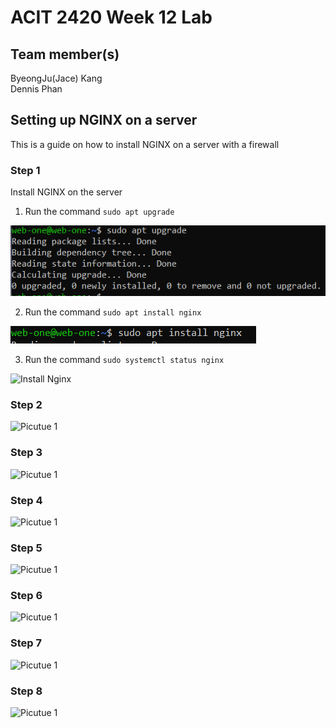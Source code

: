 # ACIT 2420 Week 12 Lab 

## Team member(s)
ByeongJu(Jace) Kang  
Dennis Phan

## Setting up NGINX on a server
This is a guide on how to install NGINX on a server with a firewall

### Step 1

Install NGINX on the server

1. Run the command `sudo apt upgrade`

![Install Nginx ](./image/apt_upgrade.PNG)

2. Run the command `sudo apt install nginx`

![Install Nginx ](./image/install_nginx.PNG)

3. Run the command `sudo systemctl status nginx`

![Install Nginx ](./image/status_nginx.PNG)



### Step 2

![Picutue 1](images/picture1.png)

### Step 3



![Picutue 1](images/.png)

### Step 4

![Picutue 1](images/picture1.png)

### Step 5

![Picutue 1](images/picture1.png)

### Step 6

![Picutue 1](images/picture1.png)

### Step 7

![Picutue 1](images/picture1.png)

### Step 8

![Picutue 1](images/picture1.png)
